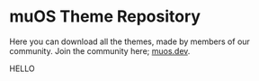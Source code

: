 # muOS Theme Repository

Here you can download all the themes, made by members of our community. Join the community here; [muos.dev](https://muos.dev/#community).

HELLO
